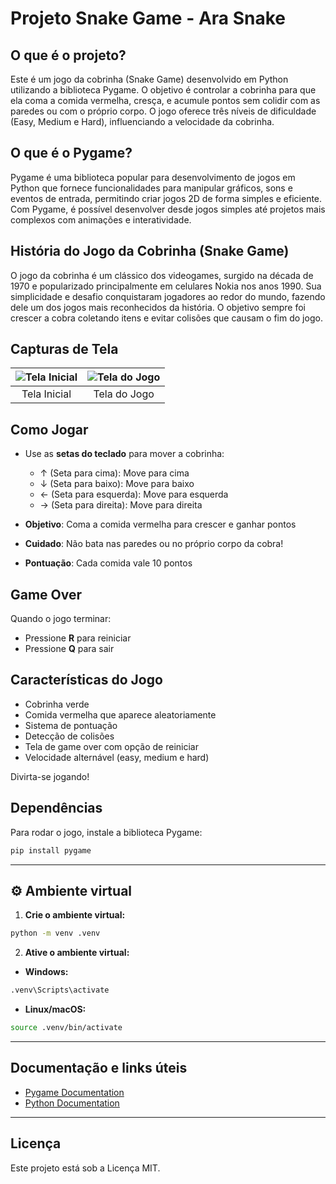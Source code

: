 # Projeto Snake Game - Ara Snake

## O que é o projeto?

Este é um jogo da cobrinha (Snake Game) desenvolvido em Python utilizando a biblioteca Pygame. O objetivo é controlar a cobrinha para que ela coma a comida vermelha, cresça, e acumule pontos sem colidir com as paredes ou com o próprio corpo. O jogo oferece três níveis de dificuldade (Easy, Medium e Hard), influenciando a velocidade da cobrinha.

## O que é o Pygame?

Pygame é uma biblioteca popular para desenvolvimento de jogos em Python que fornece funcionalidades para manipular gráficos, sons e eventos de entrada, permitindo criar jogos 2D de forma simples e eficiente. Com Pygame, é possível desenvolver desde jogos simples até projetos mais complexos com animações e interatividade.

## História do Jogo da Cobrinha (Snake Game)

O jogo da cobrinha é um clássico dos videogames, surgido na década de 1970 e popularizado principalmente em celulares Nokia nos anos 1990. Sua simplicidade e desafio conquistaram jogadores ao redor do mundo, fazendo dele um dos jogos mais reconhecidos da história. O objetivo sempre foi crescer a cobra coletando itens e evitar colisões que causam o fim do jogo.

## Capturas de Tela

| ![Tela Inicial](https://joaopauloaramuni.github.io/python-imgs/SnakeGame/imgs/home.png) | ![Tela do Jogo](https://joaopauloaramuni.github.io/python-imgs/SnakeGame/imgs/game.png) |
|:--:|:--:|
| Tela Inicial | Tela do Jogo |

## Como Jogar

- Use as **setas do teclado** para mover a cobrinha:
  - ↑ (Seta para cima): Move para cima
  - ↓ (Seta para baixo): Move para baixo
  - ← (Seta para esquerda): Move para esquerda
  - → (Seta para direita): Move para direita

- **Objetivo**: Coma a comida vermelha para crescer e ganhar pontos
- **Cuidado**: Não bata nas paredes ou no próprio corpo da cobra!
- **Pontuação**: Cada comida vale 10 pontos

## Game Over

Quando o jogo terminar:
- Pressione **R** para reiniciar
- Pressione **Q** para sair

## Características do Jogo

- Cobrinha verde
- Comida vermelha que aparece aleatoriamente
- Sistema de pontuação
- Detecção de colisões
- Tela de game over com opção de reiniciar
- Velocidade alternável (easy, medium e hard)

Divirta-se jogando!

## Dependências

Para rodar o jogo, instale a biblioteca Pygame:

```bash
pip install pygame
```

---

## ⚙️ Ambiente virtual

1. **Crie o ambiente virtual:**

```bash
python -m venv .venv
```

2. **Ative o ambiente virtual:**

- **Windows:**

```bash
.venv\Scripts\activate
```

- **Linux/macOS:**

```bash
source .venv/bin/activate
```

---

## Documentação e links úteis

- [Pygame Documentation](https://www.pygame.org/docs/)
- [Python Documentation](https://docs.python.org/3/)

---

## Licença

Este projeto está sob a Licença MIT.
